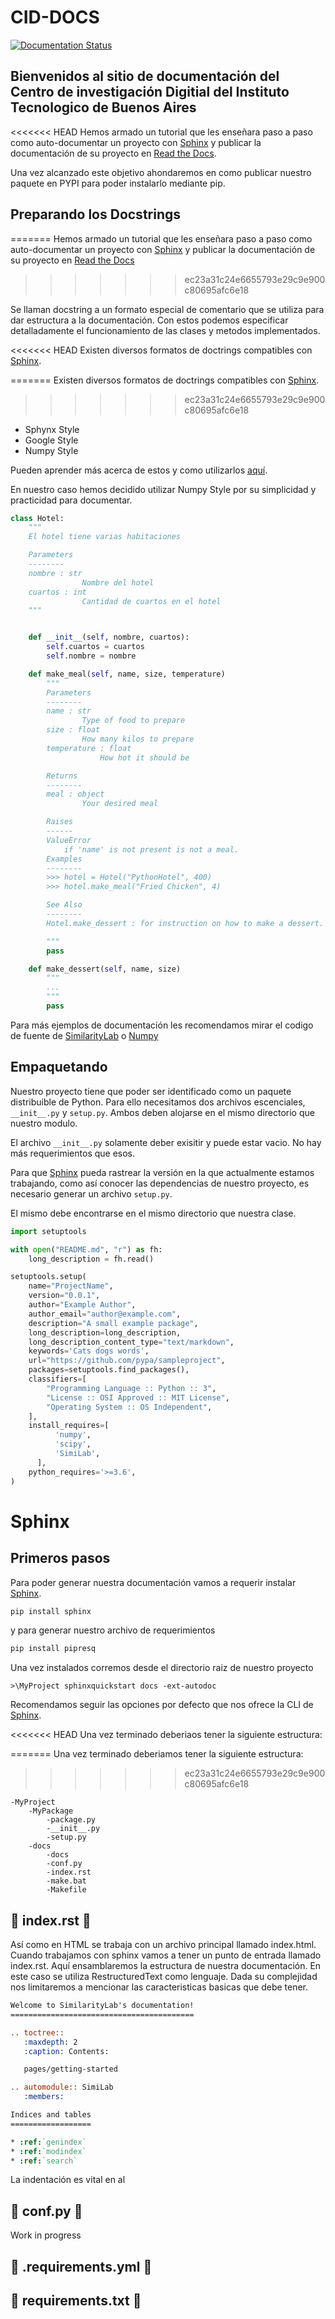 # CID-DOCS

[![Documentation Status](https://readthedocs.org/projects/cid-docs/badge/?version=latest)](https://cid-docs.readthedocs.io/en/latest/?badge=latest)

## Bienvenidos al sitio de documentación del <b>Centro de investigación Digitial</b> del Instituto Tecnologico de Buenos Aires

<<<<<<< HEAD
Hemos armado un tutorial que les enseñara paso a paso como auto-documentar un proyecto con [Sphinx](<[https://link](https://www.sphinx-doc.org)>) y publicar la documentación de su proyecto en [Read the Docs](https://[https://readthedocs.org/]).

Una vez alcanzado este objetivo ahondaremos en como publicar nuestro paquete en PYPI para poder instalarlo mediante pip.

## Preparando los Docstrings
=======
Hemos armado un tutorial que les enseñara paso a paso como auto-documentar un proyecto con [Sphinx](https://www.sphinx-doc.org) y publicar la documentación de su proyecto en [Read the Docs](https://readthedocs.org/) 
>>>>>>> ec23a31c24e6655793e29c9e900c80695afc6e18

Se llaman docstring a un formato especial de comentario que se utiliza para dar estructura a la documentación. Con estos podemos especificar detalladamente el funcionamiento de las clases y metodos implementados.

<<<<<<< HEAD
Existen diversos formatos de doctrings compatibles con [Sphinx](<[https://link](https://www.sphinx-doc.org)>).

=======
Existen diversos formatos de doctrings compatibles con [Sphinx](https://www.sphinx-doc.org).
 
>>>>>>> ec23a31c24e6655793e29c9e900c80695afc6e18
 <ul>
    <li>Sphynx Style</li>
    <li>Google Style</li>
    <li>Numpy Style</li>
</ul>

Pueden aprender más acerca de estos y como utilizarlos [aquí](https://www.datacamp.com/community/tutorials/docstrings-python).

En nuestro caso hemos decidido utilizar Numpy Style por su simplicidad y practicidad para documentar.

```python
class Hotel:
    """
    El hotel tiene varias habitaciones

    Parameters
    --------
    nombre : str
                Nombre del hotel
    cuartos : int
                Cantidad de cuartos en el hotel
    """


    def __init__(self, nombre, cuartos):
        self.cuartos = cuartos
        self.nombre = nombre

    def make_meal(self, name, size, temperature)
        """
        Parameters
        --------
        name : str
                Type of food to prepare
        size : float
                How many kilos to prepare
        temperature : float
                    How hot it should be

        Returns
        --------
        meal : object
                Your desired meal

        Raises
        ------
        ValueError
            if 'name' is not present is not a meal.
        Examples
        --------
        >>> hotel = Hotel("PythonHotel", 400)
        >>> hotel.make_meal("Fried Chicken", 4)

        See Also
        --------
        Hotel.make_dessert : for instruction on how to make a dessert.

        """
        pass

    def make_dessert(self, name, size)
        """
        ...
        """
        pass

```

Para más ejemplos de documentación les recomendamos mirar el codigo de fuente de [SimilarityLab](https://github.com/CID-ITBA/cid-docs) o [Numpy](https://github.com/numpy/numpy)

## Empaquetando

Nuestro proyecto tiene que poder ser identificado como un paquete distribuible de Python. Para ello necesitamos dos archivos escenciales, `__init__.py` y `setup.py`. Ambos deben alojarse en el mismo directorio que nuestro modulo.

El archivo `__init__.py` solamente deber exisitir y puede estar vacio. No hay más requerimientos que esos.

Para que [Sphinx](<[https://link](https://www.sphinx-doc.org)>) pueda rastrear la versión en la que actualmente estamos trabajando, como así conocer las dependencias de nuestro proyecto, es necesario generar un archivo `setup.py`.

El mismo debe encontrarse en el mismo directorio que nuestra clase.

```python
import setuptools

with open("README.md", "r") as fh:
    long_description = fh.read()

setuptools.setup(
    name="ProjectName",
    version="0.0.1",
    author="Example Author",
    author_email="author@example.com",
    description="A small example package",
    long_description=long_description,
    long_description_content_type="text/markdown",
    keywords='Cats dogs words',
    url="https://github.com/pypa/sampleproject",
    packages=setuptools.find_packages(),
    classifiers=[
        "Programming Language :: Python :: 3",
        "License :: OSI Approved :: MIT License",
        "Operating System :: OS Independent",
    ],
    install_requires=[
          'numpy',
          'scipy',
          'SimiLab',
      ],
    python_requires='>=3.6',
)

```

# Sphinx

## Primeros pasos

Para poder generar nuestra documentación vamos a requerir instalar [Sphinx](<[https://link](https://www.sphinx-doc.org)>).

```python
pip install sphinx
```

y para generar nuestro archivo de requerimientos

```python
pip install pipresq
```

Una vez instalados corremos desde el directorio raiz de nuestro proyecto

```
>\MyProject sphinxquickstart docs -ext-autodoc
```

Recomendamos seguir las opciones por defecto que nos ofrece la CLI de [Sphinx](<[https://link](https://www.sphinx-doc.org)>).

<<<<<<< HEAD
Una vez terminado deberiaos tener la siguiente estructura:

=======
Una vez terminado deberiamos tener la siguiente estructura:
>>>>>>> ec23a31c24e6655793e29c9e900c80695afc6e18
```
-MyProject
    -MyPackage
        -package.py
        -__init__.py
        -setup.py
    -docs
        -docs
        -conf.py
        -index.rst
        -make.bat
        -Makefile
```

## :construction: index.rst :construction:

Así como en HTML se trabaja con un archivo principal llamado index.html. Cuando trabajamos con sphinx vamos a tener un punto de entrada llamado index.rst. Aquí ensamblaremos la estructura de nuestra documentación.
En este caso se utiliza RestructuredText como lenguaje. Dada su complejidad nos limitaremos a mencionar las caracteristicas basicas que debe tener.

```rst
Welcome to SimilarityLab's documentation!
=========================================

.. toctree::
   :maxdepth: 2
   :caption: Contents:

   pages/getting-started 

.. automodule:: SimiLab 
   :members:

Indices and tables
==================

* :ref:`genindex`
* :ref:`modindex`
* :ref:`search`

```

La indentación es vital en al

## :construction: conf.py :construction:

Work in progress

## :construction: .requirements.yml :construction:

## :construction: requirements.txt :construction:

<!-- pipreqs                        -->
<!-- El objetivo de utilizar [Sphinx]([https://link](https://www.sphinx-doc.org)) es el de auto-generar la documentación de nuestro paquete de Python. Para e
Generar un paquete distribuible de Python incluyendo __init__.py vacío y el correspondiente archivo setup.py
```shell
pip install sphinx
"""
Correr en el directorio raiz de nuestro paquete, es decir un nivel arriba de la carpeta de donde esta el paquete
"""
sphinx-quickstart docs
```

El comando nos guiara a traves de una serie de pasos. Se recomienda dejar todo en default salvo *nombres* y números de *version*.

Una vez hecho esto tendremos el siguiente árbol

root
 -paquete
 -docs -->
